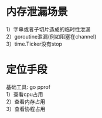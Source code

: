 # 内存泄漏场景
1）字串或者子切片造成的临时性泄漏   
2）goroutine泄漏(例如阻塞在channel)  
3）time.Ticker没有stop  

# 定位手段
基础工具: go pprof  
1）查看cpu占用   
2）查看内存占用  
3）查看协程占用  
